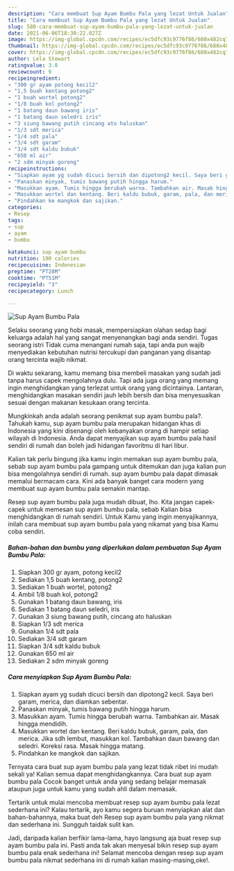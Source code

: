 ```yaml
---
description: "Cara membuat Sup Ayam Bumbu Pala yang lezat Untuk Jualan"
title: "Cara membuat Sup Ayam Bumbu Pala yang lezat Untuk Jualan"
slug: 580-cara-membuat-sup-ayam-bumbu-pala-yang-lezat-untuk-jualan
date: 2021-06-06T18:30:22.027Z
image: https://img-global.cpcdn.com/recipes/ec5dfc93c9776f86/680x482cq70/sup-ayam-bumbu-pala-foto-resep-utama.jpg
thumbnail: https://img-global.cpcdn.com/recipes/ec5dfc93c9776f86/680x482cq70/sup-ayam-bumbu-pala-foto-resep-utama.jpg
cover: https://img-global.cpcdn.com/recipes/ec5dfc93c9776f86/680x482cq70/sup-ayam-bumbu-pala-foto-resep-utama.jpg
author: Lela Stewart
ratingvalue: 3.8
reviewcount: 9
recipeingredient:
- "300 gr ayam potong kecil2"
- "1,5 buah kentang potong2"
- "1 buah wortel potong2"
- "1/8 buah kol potong2"
- "1 batang daun bawang iris"
- "1 batang daun seledri iris"
- "3 siung bawang putih cincang ato haluskan"
- "1/3 sdt merica"
- "1/4 sdt pala"
- "3/4 sdt garam"
- "3/4 sdt kaldu bubuk"
- "650 ml air"
- "2 sdm minyak goreng"
recipeinstructions:
- "Siapkan ayam yg sudah dicuci bersih dan dipotong2 kecil. Saya beri garam, merica, dan diamkan sebentar."
- "Panaskan minyak, tumis bawang putih hingga harum."
- "Masukkan ayam. Tumis hingga berubah warna. Tambahkan air. Masak hingga mendidih."
- "Masukkan wortel dan kentang. Beri kaldu bubuk, garam, pala, dan merica. Jika sdh lembut, masukkan kol. Tambahkan daun bawang dan seledri. Koreksi rasa. Masak hingga matang."
- "Pindahkan ke mangkok dan sajikan."
categories:
- Resep
tags:
- sup
- ayam
- bumbu

katakunci: sup ayam bumbu 
nutrition: 190 calories
recipecuisine: Indonesian
preptime: "PT28M"
cooktime: "PT51M"
recipeyield: "3"
recipecategory: Lunch

---
```



![Sup Ayam Bumbu Pala](https://img-global.cpcdn.com/recipes/ec5dfc93c9776f86/680x482cq70/sup-ayam-bumbu-pala-foto-resep-utama.jpg)

Selaku seorang yang hobi masak, mempersiapkan olahan sedap bagi keluarga adalah hal yang sangat menyenangkan bagi anda sendiri. Tugas seorang istri Tidak cuma menangani rumah saja, tapi anda pun wajib menyediakan kebutuhan nutrisi tercukupi dan panganan yang disantap orang tercinta wajib nikmat.

Di waktu  sekarang, kamu memang bisa membeli masakan yang sudah jadi tanpa harus capek mengolahnya dulu. Tapi ada juga orang yang memang ingin menghidangkan yang terlezat untuk orang yang dicintainya. Lantaran, menghidangkan masakan sendiri jauh lebih bersih dan bisa menyesuaikan sesuai dengan makanan kesukaan orang tercinta. 



Mungkinkah anda adalah seorang penikmat sup ayam bumbu pala?. Tahukah kamu, sup ayam bumbu pala merupakan hidangan khas di Indonesia yang kini disenangi oleh kebanyakan orang di hampir setiap wilayah di Indonesia. Anda dapat menyajikan sup ayam bumbu pala hasil sendiri di rumah dan boleh jadi hidangan favoritmu di hari libur.

Kalian tak perlu bingung jika kamu ingin memakan sup ayam bumbu pala, sebab sup ayam bumbu pala gampang untuk ditemukan dan juga kalian pun bisa mengolahnya sendiri di rumah. sup ayam bumbu pala dapat dimasak memalui bermacam cara. Kini ada banyak banget cara modern yang membuat sup ayam bumbu pala semakin mantap.

Resep sup ayam bumbu pala juga mudah dibuat, lho. Kita jangan capek-capek untuk memesan sup ayam bumbu pala, sebab Kalian bisa menghidangkan di rumah sendiri. Untuk Kamu yang ingin menyajikannya, inilah cara membuat sup ayam bumbu pala yang nikamat yang bisa Kamu coba sendiri.

<!--inarticleads1-->

##### Bahan-bahan dan bumbu yang diperlukan dalam pembuatan Sup Ayam Bumbu Pala:

1. Siapkan 300 gr ayam, potong kecil2
1. Sediakan 1,5 buah kentang, potong2
1. Sediakan 1 buah wortel, potong2
1. Ambil 1/8 buah kol, potong2
1. Gunakan 1 batang daun bawang, iris
1. Sediakan 1 batang daun seledri, iris
1. Gunakan 3 siung bawang putih, cincang ato haluskan
1. Siapkan 1/3 sdt merica
1. Gunakan 1/4 sdt pala
1. Sediakan 3/4 sdt garam
1. Siapkan 3/4 sdt kaldu bubuk
1. Gunakan 650 ml air
1. Sediakan 2 sdm minyak goreng




<!--inarticleads2-->

##### Cara menyiapkan Sup Ayam Bumbu Pala:

1. Siapkan ayam yg sudah dicuci bersih dan dipotong2 kecil. Saya beri garam, merica, dan diamkan sebentar.
1. Panaskan minyak, tumis bawang putih hingga harum.
1. Masukkan ayam. Tumis hingga berubah warna. Tambahkan air. Masak hingga mendidih.
1. Masukkan wortel dan kentang. Beri kaldu bubuk, garam, pala, dan merica. Jika sdh lembut, masukkan kol. Tambahkan daun bawang dan seledri. Koreksi rasa. Masak hingga matang.
1. Pindahkan ke mangkok dan sajikan.




Ternyata cara buat sup ayam bumbu pala yang lezat tidak ribet ini mudah sekali ya! Kalian semua dapat menghidangkannya. Cara buat sup ayam bumbu pala Cocok banget untuk anda yang sedang belajar memasak ataupun juga untuk kamu yang sudah ahli dalam memasak.

Tertarik untuk mulai mencoba membuat resep sup ayam bumbu pala lezat sederhana ini? Kalau tertarik, ayo kamu segera buruan menyiapkan alat dan bahan-bahannya, maka buat deh Resep sup ayam bumbu pala yang nikmat dan sederhana ini. Sungguh taidak sulit kan. 

Jadi, daripada kalian berfikir lama-lama, hayo langsung aja buat resep sup ayam bumbu pala ini. Pasti anda tak akan menyesal bikin resep sup ayam bumbu pala enak sederhana ini! Selamat mencoba dengan resep sup ayam bumbu pala nikmat sederhana ini di rumah kalian masing-masing,oke!.

